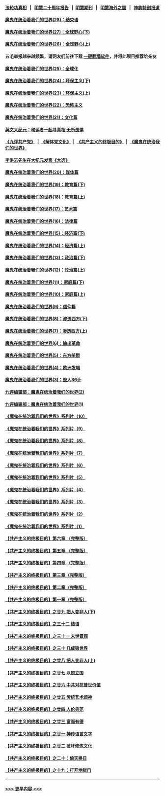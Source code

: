 #### [法轮功真相](https://github.com/gfw-breaker/truth/blob/master/README.md?t=0) &nbsp;&nbsp;|&nbsp;&nbsp; [明慧二十周年报告](https://github.com/gfw-breaker/mh-reports/blob/master/README.md?t=0) &nbsp;&nbsp;|&nbsp;&nbsp;[明慧期刊](https://github.com/gfw-breaker/mh-qikan) &nbsp;&nbsp;|&nbsp;&nbsp; [明慧海外之窗](https://github.com/gfw-breaker/mh-news/blob/master/README.md?t=0) &nbsp;&nbsp;|&nbsp;&nbsp; [神韵特别报道](https://github.com/gfw-breaker/mh-news/blob/master/shenyun.md?t=0)
#### [魔鬼在统治着我们的世界(28)：结束语](../pages/nsc422/n10936246.md?t=07170351) 
#### [魔鬼在统治着我们的世界(27)：全球野心(下)](../pages/nsc422/n10928319.md?t=07170351) 
#### [魔鬼在统治着我们的世界(26)：全球野心(上)](../pages/nsc422/n10900318.md?t=07170351) 
#### 五毛举报越来越频繁，请网友们前往下载 [一键翻墙软件](https://github.com/gfw-breaker/ssr-accounts)，并将此项目推荐给亲友
#### [魔鬼在统治着我们的世界(25)：全球化](../pages/nsc422/n10788205.md?t=07170351) 
#### [魔鬼在统治着我们的世界(24)：环保主义(下)](../pages/nsc422/n10695307.md?t=07170351) 
#### [魔鬼在统治着我们的世界(23)：环保主义(上)](../pages/nsc422/n10688613.md?t=07170351) 
#### [魔鬼在统治着我们的世界(22)：恐怖主义](../pages/nsc422/n10614727.md?t=07170351) 
#### [魔鬼在统治着我们的世界(21)：文化篇](../pages/nsc422/n10597706.md?t=07170351) 
#### [英文大纪元：和读者一起寻真相 无所畏惧](../pages/nsc422/n12542027.md?t=07170351) 
#### [《九评共产党》](https://github.com/begood0513/9ping.md/blob/master/README.md) &nbsp;|&nbsp; [《解体党文化》](../../../../jtdwh.md/blob/master/README.md)  &nbsp;|&nbsp; [《共产主义的终极目的》](../../../../gczydzjmd.md/blob/master/README.md) &nbsp;|&nbsp; [《魔鬼在统治我们的世界》](../../../../mgztzwmdsj.md/blob/master/README.md) 
#### [李洪志先生在大纪元发表《大选》](../pages/nsc422/n12534746.md?t=07170351) 
#### [魔鬼在统治着我们的世界(20)：媒体篇](../pages/nsc422/n10586579.md?t=07170351) 
#### [魔鬼在统治着我们的世界(19)：教育篇(下)](../pages/nsc422/n10564808.md?t=07170351) 
#### [魔鬼在统治着我们的世界(18)：教育篇(上)](../pages/nsc422/n10526970.md?t=07170351) 
#### [魔鬼在统治着我们的世界(17)：艺术篇](../pages/nsc422/n10499093.md?t=07170351) 
#### [魔鬼在统治着我们的世界(16)：法律篇](../pages/nsc422/n10485969.md?t=07170351) 
#### [魔鬼在统治着我们的世界(15)：经济篇(下)](../pages/nsc422/n10469975.md?t=07170351) 
#### [魔鬼在统治着我们的世界(14)：经济篇(上)](../pages/nsc422/n10457370.md?t=07170351) 
#### [魔鬼在统治着我们的世界(13)：政治篇(下)](../pages/nsc422/n10448270.md?t=07170351) 
#### [魔鬼在统治着我们的世界(12)：政治篇(上)](../pages/nsc422/n10444576.md?t=07170351) 
#### [魔鬼在统治着我们的世界(11)：家庭篇(下)](../pages/nsc422/n10440961.md?t=07170351) 
#### [魔鬼在统治着我们的世界(10)：家庭篇(上)](../pages/nsc422/n10435448.md?t=07170351) 
#### [魔鬼在统治着我们的世界(9)：信仰篇](../pages/nsc422/n10432159.md?t=07170351) 
#### [魔鬼在统治着我们的世界(8)：渗透西方(下)](../pages/nsc422/n10429603.md?t=07170351) 
#### [魔鬼在统治着我们的世界(7)：渗透西方(上)](../pages/nsc422/n10426013.md?t=07170351) 
#### [魔鬼在统治着我们的世界(6)：输出革命](../pages/nsc422/n10421536.md?t=07170351) 
#### [魔鬼在统治着我们的世界(5)：东方杀戮](../pages/nsc422/n10417707.md?t=07170351) 
#### [魔鬼在统治着我们的世界(4)：欧洲发端](../pages/nsc422/n10414890.md?t=07170351) 
#### [魔鬼在统治着我们的世界(3)：毁人36计](../pages/nsc422/n10411583.md?t=07170351) 
#### [九评编辑部：魔鬼在统治着我们的世界(2)](../pages/nsc422/n10410036.md?t=07170351) 
#### [九评编辑部：魔鬼在统治着我们的世界(1)](../pages/nsc422/n10406825.md?t=07170351) 
#### [《魔鬼在统治着我们的世界》系列片（10）](../pages/nsc422/n12292670.md?t=07170351) 
#### [《魔鬼在统治着我们的世界》系列片（9）](../pages/nsc422/n12290859.md?t=07170351) 
#### [《魔鬼在统治着我们的世界》系列片（8）](../pages/nsc422/n12287445.md?t=07170351) 
#### [《魔鬼在统治着我们的世界》系列片（7）](../pages/nsc422/n12283425.md?t=07170351) 
#### [《魔鬼在统治着我们的世界》系列片（6）](../pages/nsc422/n12282314.md?t=07170351) 
#### [《魔鬼在统治着我们的世界》系列片（5）](../pages/nsc422/n12281419.md?t=07170351) 
#### [《魔鬼在统治着我们的世界》系列片（4）](../pages/nsc422/n12274024.md?t=07170351) 
#### [《魔鬼在统治着我们的世界》系列片（3）](../pages/nsc422/n12271322.md?t=07170351) 
#### [《魔鬼在统治着我们的世界》系列片（2）](../pages/nsc422/n12269049.md?t=07170351) 
#### [《魔鬼在统治着我们的世界》系列片（1）](../pages/nsc422/n12267575.md?t=07170351) 
#### [【共产主义的终极目的】第六章 （完整版）](../pages/nsc422/n11428913.md?t=07170351) 
#### [【共产主义的终极目的】第五章 （完整版）](../pages/nsc422/n11428912.md?t=07170351) 
#### [【共产主义的终极目的】第四章 （完整版）](../pages/nsc422/n11428907.md?t=07170351) 
#### [【共产主义的终极目的】第三章（完整版）](../pages/nsc422/n11428848.md?t=07170351) 
#### [【共产主义的终极目的】第二章（完整版）](../pages/nsc422/n11428831.md?t=07170351) 
#### [【共产主义的终极目的】第一章（完整版）](../pages/nsc422/n11417651.md?t=07170351) 
#### [【共产主义的终极目的】之廿九 把人变非人(下)](../pages/nsc422/n11344140.md?t=07170351) 
#### [【共产主义的终极目的】之三十二 结语](../pages/nsc422/n11360535.md?t=07170351) 
#### [【共产主义的终极目的】之三十一 末世景观](../pages/nsc422/n11351129.md?t=07170351) 
#### [【共产主义的终极目的】之三十 几成狼世界](../pages/nsc422/n11348280.md?t=07170351) 
#### [【共产主义的终极目的】之廿八 把人变非人(上)](../pages/nsc422/n11340492.md?t=07170351) 
#### [【共产主义的终极目的】之廿七 以恨立国](../pages/nsc422/n11336944.md?t=07170351) 
#### [【共产主义的终极目的】之廿六 中共对抗普世价值](../pages/nsc422/n11324785.md?t=07170351) 
#### [【共产主义的终极目的】之廿五 传统艺术颂神](../pages/nsc422/n11296396.md?t=07170351) 
#### [【共产主义的终极目的】之廿四 人伦典范](../pages/nsc422/n11296397.md?t=07170351) 
#### [【共产主义的终极目的】之廿三 富而有德](../pages/nsc422/n11283598.md?t=07170351) 
#### [【共产主义的终极目的】之廿一 神传语言文字](../pages/nsc422/n11263265.md?t=07170351) 
#### [【共产主义的终极目的】之廿二 破坏修炼文化](../pages/nsc422/n11245728.md?t=07170351) 
#### [【共产主义的终极目的】之二十：偷天换日](../pages/nsc422/n11238846.md?t=07170351) 
#### [【共产主义的终极目的】之十九：打开地狱门](../pages/nsc422/n11206376.md?t=07170351) 

----
#### [ >>> 更早内容 <<< ](../indexes/nsc422-earlier.md)
